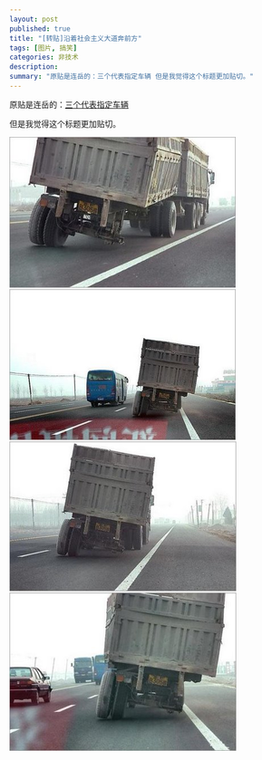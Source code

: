 ```yaml
---
layout: post
published: true
title: "[转贴]沿着社会主义大道奔前方"
tags: [图片, 搞笑]
categories: 非技术    
description: 
summary: "原贴是连岳的：三个代表指定车辆 但是我觉得这个标题更加贴切。"
---
```

原贴是连岳的：[三个代表指定车辆][Link 1]  
  
  
但是我觉得这个标题更加贴切。  
  
  
  
![1-789358.jpg][]  
![2-742499.jpg][]  
![3-787730.jpg][]  
![4-756906.jpg][]


[Link 1]: http://lianyeah.blog.com/1503418/
[1-789358.jpg]: /images/1-789358.jpg
[2-742499.jpg]: /images/2-742499.jpg
[3-787730.jpg]: /images/3-787730.jpg
[4-756906.jpg]: /images/4-756906.jpg